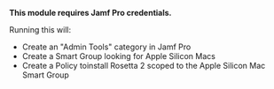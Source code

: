 **This module requires Jamf Pro credentials.**

Running this will:

- Create an "Admin Tools" category in Jamf Pro
- Create a Smart Group looking for Apple Silicon Macs
- Create a Policy toinstall Rosetta 2 scoped to the Apple Silicon Mac Smart Group
